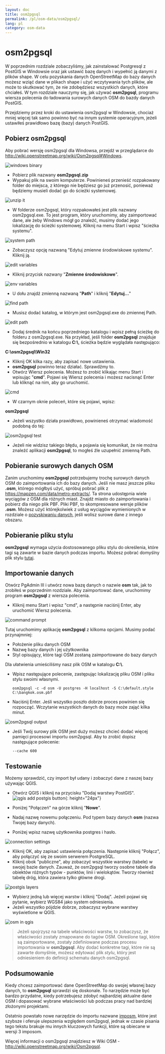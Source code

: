 ```yaml
---
layout: doc
title: osm2pgsql
permalink: /pl/osm-data/osm2pgsql/
lang: pl
category: osm-data
---
```


osm2pgsql
==========

W poprzednim rozdziale zobaczyliśmy, jak zainstalować Postgresql z PostGIS w Windowsie oraz jak ustawić bazę danych i wypełnić ją danymi z plików shape. W celu pozyskania danych OpenStreetMap do bazy danych możesz wziąć dane w plikach shape i użyć wczytywania tych plików, ale może to skutkować tym, że nie zdobędziesz wszystkich danych, które chciałeś. W tym rozdziale nauczymy się, jak używać **osm2pgsql**, programu wiersza polecenia do ładowania surowych danych OSM do bazdy danych PostGIS.  

Przejdziemy przez kroki do ustawienia osm2pgsql w Windowsie, chociaż mniej więcej tak samo powinno być na innym systemie operacyjnym, jeżeli ustawiłeś prawidłowo bazę (bazy) danych PostGIS.  

Pobierz osm2pgsql
-------------

Aby pobrać wersję osm2pgsql dla Windowsa, przejdź w przeglądarce do <http://wiki.openstreetmap.org/wiki/Osm2pgsql#Windows>.  

![windows binary][]

- Pobierz plik nazwany **osm2pgsql.zip**  
- Wypakuj plik na swoim komputerze. Powinieneś przenieść rozpakowany folder do miejsca, z którego nie będziesz go już przenosić, ponieważ będziemy musieli dodać go do ścieżki systemowej.  

![unzip it][]

- W folderze osm2pgsql, który rozpakowałeś jest plik nazwany osm2pgsql.exe. To jest program, który uruchomimy, aby zaimportować dane, ale żeby Windows mógł go znaleźć, musimy dodać jego lokalizację do ścieżki systemowej. Kliknij na menu Start i wpisz "ścieżka systemu".  

![system path][]

- Zobaczysz opcję nazwaną "Edytuj zmienne środowiskowe systemu". Kliknij ją.  

![edit variables][]

- Kliknij przycisk nazwany "**Zmienne środowiskowe**".  

![env variables][]

- U dołu znajdź zmienną nazwaną "**Path**" i kliknij "**Edytuj...**"  

![find path][]

- Musisz dodać katalog, w którym jest osm2pgsql.exe do zmiennej Path.  

![edit path][]

- Dodaj średnik na końcu poprzedniego katalogu i wpisz pełną ścieżkę do folderu z osm2pgsql.exe.  Na przykład, jeśli folder **osm2pgsql** znajduje się bezpośrednio w katalogu **C:\\**, ścieżka będzie wyglądała następująco:  
	
**C:\osm2pgsql\Win32**  

- Kliknij OK kilka razy, aby zapisać nowe ustawienia.  
- **osm2pgsql** powinno teraz działać. Sprawdźmy to.  
- Otwórz Wiersz polecenia. Możesz to zrobić klikając menu Start i wpisując "**cmd**". Pojawi się Wiersz polecenia i możesz nacisnąć Enter lub kliknąć na nim, aby go uruchomić.  

![cmd][]

- W czarnym oknie poleceń, które się pojawi, wpisz:  

**osm2pgsql**

- Jeżeli wszystko działa prawidłowo, powinieneś otrzymać wiadomość podobną do tej:  

![osm2pgsql test][]

- Jeżeli nie widzisz takiego błędu, a pojawia się komunikat, że nie można znaleźć aplikacji **osm2pgsql**, to mogłeś źle uzupełnić zmienną Path.  

Pobieranie surowych danych OSM
---------------------
Zanim uruchomimy **osm2pgsql** potrzebujemy trochę surowych danych OSM do zaimportowania ich do bazy danych. Jeśli nie masz jeszcze pliku **.osm**, którego mógłbyś użyć, spróbuj pobrać plik z <https://mapzen.com/data/metro-extracts/>. Ta strona udostępnia wiele wyciągów z OSM dla różnych miast. Znajdź miasto do zaimportowania i pobierz dla niego plik PBF. Pliki PBF, to skompresowane wersje plików **.osm**. Możesz użyć którejkolwiek z usług wyciągów wymienionych w rozdziale o [pozyskiwaniu danych](/pl/osm-data/getting-data), jeśli wolisz surowe dane z innego obszaru.  

Pobieranie pliku stylu
------------------
**osm2pgsql** wymaga użycia dostosowanego pliku stylu do określenia, które tagi są zawarte w bazie danych podczas importu. Możesz pobrać domyślny plik stylu [tutaj](/files/default.style).  

Importowanie danych
-------------------
Otwórz PgAdmin III i utwórz nowa bazę danych o nazwie **osm** tak, jak to zrobiłeś w poprzednim rozdziale. Aby zaimportować dane, uruchomimy program **osm2pgsql** z wiersza polecenia. 

- Kliknij menu Start i wpisz "cmd", a następnie naciśnij Enter, aby uruchomić Wiersz polecenia.  

![command prompt][]

Tutaj uruchomimy aplikację **osm2pgsql** z kilkoma opcjami. Musimy podać przynajmniej:  

- Położenie pliku danych OSM  
- Nazwę bazy danych i jej użytkownika  
- Styl opisujący, które tagi OSM zostaną zaimportowane do bazy danych  

Dla ułatwienia umieściliśmy nasz plik OSM w katalogu **C:\\**.  

- Wpisz następujące polecenie, zastępując lokalizację pliku OSM i pliku stylu swoimi własnymi.

      osm2pgsql -c -d osm -U postgres -H localhost -S C:\default.style C:\bangkok.osm.pbf  

- Naciśnij Enter. Jeśli wszystko poszło dobrze proces powinien się rozpocząć. Wczytanie wszystkich danych do bazy może zająć kilka minut.  

![osm2pgsql output][]

- Jeśli Twój surowy plik OSM jest duży możesz chcieć dodać więcej pamięci procesowi importu osm2pgsql. Aby to zrobić dopisz następujące polecenie:  

      --cache 600

Testowanie
-----------

Możemy sprawdzić, czy import był udany i zobaczyć dane z naszej bazy używając QGIS.  

- Otwórz QGIS i kliknij na przycisku "Dodaj warstwy PostGIS". ![qgis add postgis button][]{: height="24px"}

- Poniżej "Połączeń" na górze kliknij "**Nowe**".  
- Nadaj nazwę nowemu połączeniu. Pod typem bazy danych **osm** (nazwa Twojej bazy danych).  
- Poniżej wpisz nazwę użytkownika postgres i hasło.  

![connection settings][]

- Kliknij OK, aby zapisać ustawienia połączenia. Następnie kliknij "Połącz", aby połączyć się ze swoim serwerem PostgreSQL.  
- Kliknij obok "publiczne", aby zobaczyć wszystkie warstwy (tabele) w swojej bazie danych. Zauważ, że osm2pgsql tworzy osobne tabele dla obiektów różnych typów - punktów, linii i wielokątów. Tworzy również tabelę dróg, która zawiera tylko główne drogi.  

![postgis layers][]

- Wybierz jedną lub więcej warstw i kliknij "Dodaj". Jeżeli pojawi się pytanie, wybierz WGS84 jako system odniesienia.  
- Jeżeli wszystko pójdzie dobrze, zobaczysz wybrane warstwy wyświetlone w QGIS.  

![osm in qgis][]

> Jeżeli spojrzysz na tabele właściwości warstw, to zobaczysz, że właściwości zostały zmapowane do tagów OSM. Określone tagi, które są zaimportowane, zostały zdefiniowane podczas procesu importowania w **osm2pgsql**. Aby dodać konkretne tagi, które nie są zawarte domyślnie, możesz edytować plik *stylu*, który jest odniesieniem do definicji schematu danych osm2pgsql.  


Podsumowanie
-------

Kiedy chcesz zaimportować dane OpenStreetMap do swojej własnej bazy danych, to **osm2pgsql** sprawdzi się doskonale. To narzędzie może być bardzo przydatne, kiedy potrzebujesz zdobyć najbardziej aktualne dane OSM i dopasować wybrane właściwości lub podczas pracy nad bardziej złożonymi projektami.  

Ostatnio powstało nowe narzędzie do importu nazwane [imposm](http://imposm.org/), które jest szybsze i oferuje ulepszenia względem osm2pgsql, jednak w czasie pisania tego tekstu brakuje mu innych kluczowych funkcji, które są obiecane w wersji 3 imposom.  

Więcej informacji o osm2pgsql znajdziesz w Wiki OSM - <http://wiki.openstreetmap.org/wiki/Osm2pgsql>.  


[windows binary]: /images/osm-data/windows-binary.png
[unzip it]: /images/osm-data/unzip-it.png
[system path]: /images/osm-data/system-path.png
[edit variables]: /images/osm-data/edit-environment-variables.png
[env variables]: /images/osm-data/environment-variables.png
[find path]: /images/osm-data/find-path.png
[edit path]: /images/osm-data/edit-path-variable.png
[cmd]: /images/osm-data/cmd.png
[osm2pgsql test]: /images/osm-data/osm2pgsql-test.png
[command prompt]: /images/osm-data/command-prompt.png
[osm2pgsql output]: /images/osm-data/osm2pgsql-output.png
[qgis add postgis button]: /images/osm-data/add-postgis-button.png
[connection settings]: /images/osm-data/connection-settings.png
[postgis layers]: /images/osm-data/postgis-layers.png
[osm in qgis]: /images/osm-data/osm-in-qgis.png
